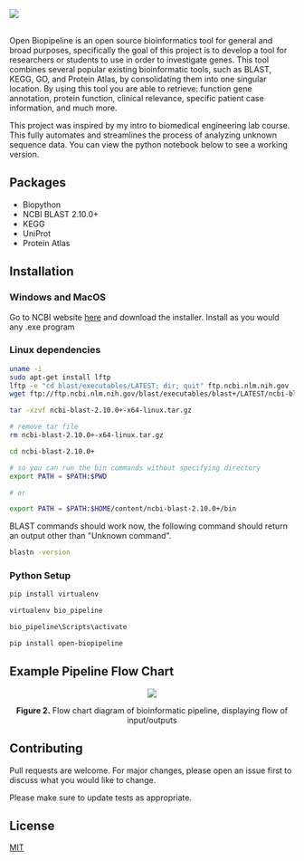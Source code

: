 <img width="auto" height="auto" src ="https://i.imgur.com/yUFCu2Y.png"><br><br>

Open Biopipeline is an open source bioinformatics tool for general and broad purposes, specifically the goal of this project is to develop a tool for researchers or students to use in order to investigate genes. This tool combines several popular existing bioinformatic tools, such as BLAST, KEGG, GO, and Protein Atlas, by consolidating them into one singular location. By using this tool you are able to retrieve: function gene annotation, protein function, clinical relevance, specific patient case information, and much more.

This project was inspired by my intro to biomedical engineering lab course. This fully automates and streamlines the process of analyzing unknown sequence data. You can view the python notebook below to see a working version.

## Packages
- Biopython
- NCBI BLAST 2.10.0+
- KEGG
- UniProt
- Protein Atlas


## Installation
### Windows and MacOS
Go to NCBI website [here](https://ftp.ncbi.nlm.nih.gov/blast/executables/blast+/LATEST/) and download the installer. Install as you would any .exe program

### Linux dependencies
```bash
uname -i
sudo apt-get install lftp
lftp -e "cd blast/executables/LATEST; dir; quit" ftp.ncbi.nlm.nih.gov | awk '{print $NF}'
wget ftp://ftp.ncbi.nlm.nih.gov/blast/executables/blast+/LATEST/ncbi-blast-2.10.0+-x64-linux.tar.gz

tar -xzvf ncbi-blast-2.10.0+-x64-linux.tar.gz

# remove tar file
rm ncbi-blast-2.10.0+-x64-linux.tar.gz

cd ncbi-blast-2.10.0+
```
```bash
# so you can run the bin commands without specifying directory
export PATH = $PATH:$PWD

# or

export PATH = $PATH:$HOME/content/ncbi-blast-2.10.0+/bin
```
BLAST commands should work now, the following command should return an output other than "Unknown command".

```bash
blastn -version
```

### Python Setup
```bash
pip install virtualenv

virtualenv bio_pipeline

bio_pipeline\Scripts\activate

pip install open-biopipeline

```

## Example Pipeline Flow Chart
<p align="center">
  <img src="https://i.imgur.com/UWcFXx1.png">
</p>

<p align="center"><b>Figure 2.</b> Flow chart diagram of bioinformatic pipeline, displaying flow of input/outputs</p>

## Contributing
Pull requests are welcome. For major changes, please open an issue first to discuss what you would like to change.

Please make sure to update tests as appropriate.

## License
[MIT](https://choosealicense.com/licenses/mit/)
